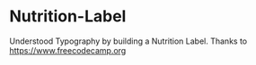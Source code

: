 # Nutrition-Label
Understood Typography by building a Nutrition Label. Thanks to https://www.freecodecamp.org
